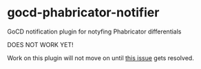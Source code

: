 # gocd-phabricator-notifier
GoCD notification plugin for notyfing Phabricator differentials

DOES NOT WORK YET!

Work on this plugin will not move on until [this issue](https://github.com/gocd/gocd/issues/1798) gets resolved.
